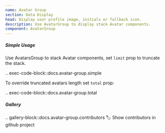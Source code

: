 ```yaml
---
name: Avatar Group
section: Data Display
head: Display user profile image, initials or fallback icon.
description: Use AvatarGroup to display stack Avatar components.
component: AvatarGroup
---
```


##### Simple Usage

Use AvatarsGroup to stack Avatar components, set `limit` prop to truncate the stack.

.. exec-code-block::docs.avatar-group.simple

To override truncated avatars length set `total` prop:

.. exec-code-block::docs.avatar-group.total

##### Gallery

.. gallery-block::docs.avatar-group.contributors
    :label: Show contributors in github project
